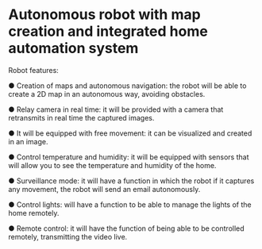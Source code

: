 
# Autonomous robot with map creation and integrated home automation system

Robot features:

  ● Creation of maps and autonomous navigation: the robot will be able to create a 2D map in an autonomous way, avoiding obstacles.

  ● Relay camera in real time: it will be provided with a camera that retransmits in real time the captured images.

  ● It will be equipped with free movement: it can be visualized and created in an image.

  ● Control temperature and humidity: it will be equipped with sensors that will allow you to see the temperature and humidity of the         home.

  ● Surveillance mode: it will have a function in which the robot if it captures any movement, the robot will send an email autonomously.

  ● Control lights: will have a function to be able to manage the lights of the home remotely.

  ● Remote control: it will have the function of being able to be controlled remotely, transmitting the video live.
 
 



